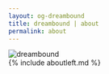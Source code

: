 ```yaml
---
layout: og-dreambound
title: dreambound | about
permalink: about
---
```

<div class="about">

<img class="moon" src="{{baseurl}}/assets/images/MoonLogo.png" alt="dreambound"/>

<div markdown="1" class="leftabout">
{% include aboutleft.md %}
</div>

</div>
